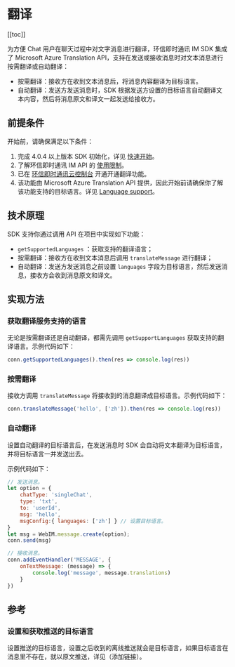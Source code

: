# 翻译

[[toc]]

为方便 Chat 用户在聊天过程中对文字消息进行翻译，环信即时通讯 IM SDK 集成了 Microsoft Azure Translation API，支持在发送或接收消息时对文本消息进行按需翻译或自动翻译：
- 按需翻译：接收方在收到文本消息后，将消息内容翻译为目标语言。
- 自动翻译：发送方发送消息时，SDK 根据发送方设置的目标语言自动翻译文本内容，然后将消息原文和译文一起发送给接收方。

## 前提条件

开始前，请确保满足以下条件：

1. 完成 4.0.4 以上版本 SDK 初始化，详见 [快速开始](quickstart.html)。
2. 了解环信即时通讯 IM API 的 [使用限制](/product/limitation.html)。
3. 已在 [环信即时通讯云控制台](https://console.easemob.com/user/login) 开通开通翻译功能。
4. 该功能由 Microsoft Azure Translation API 提供，因此开始前请确保你了解该功能支持的目标语言。详见 [Language support](https://docs.microsoft.com/en-us/azure/cognitive-services/translator/language-support)。

## 技术原理

SDK 支持你通过调用 API 在项目中实现如下功能：

- `getSupportedLanguages` ：获取支持的翻译语言；
- 按需翻译：接收方在收到文本消息后调用 `translateMessage` 进行翻译；
- 自动翻译：发送方发送消息之前设置 `languages` 字段为目标语言，然后发送消息，接收方会收到消息原文和译文。

## 实现方法

### 获取翻译服务支持的语言

无论是按需翻译还是自动翻译，都需先调用 `getSupportLanguages` 获取支持的翻译语言。示例代码如下：

```javascript
conn.getSupportedLanguages().then(res => console.log(res))
```

### 按需翻译

接收方调用 `translateMessage` 将接收到的消息翻译成目标语言。示例代码如下：

```javascript
conn.translateMessage('hello', ['zh']).then(res => console.log(res))
```

### 自动翻译

设置自动翻译的目标语言后，在发送消息时 SDK 会自动将文本翻译为目标语言，并将目标语言一并发送出去。

示例代码如下：

```javascript
// 发送消息。
let option = {
    chatType: 'singleChat',
    type: 'txt',
    to: 'userId',
    msg: 'hello',
    msgConfig:{ languages: ['zh'] } // 设置目标语言。
}
let msg = WebIM.message.create(option);
conn.send(msg)

// 接收消息。
conn.addEventHandler('MESSAGE', {
    onTextMessage: (message) => {
        console.log('message', message.translations)
    }
})
```

## 参考

### 设置和获取推送的目标语言

设置推送的目标语言，设置之后收到的离线推送就会是目标语言，如果目标语言在消息里不存在，就以原文推送，详见（添加链接）。